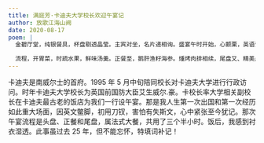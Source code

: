 ```yaml
---
title: 满庭芳·卡迪夫大学校长欢迎午宴记
author: 放歌江海山阙
date: 2020-08-17
poem: |
  金碧厅堂，纯银餐具，杯盘剔透晶莹。主宾对坐，名片递相询。盛宴午时开始，心颤栗，英语词穷。更心焦，刀钗声响，怕有失斯文。

  流程，开胃菜，时疏水果，鲜味汤羮。正餐至，鹅肝渔籽海参。煄烤肉排相续，尾盘又、精美点心。三时半，主宾道别，汗水湿衫衿。
---
```


卡迪夫是南威尔士的首府。1995 年 5 月中旬陪同校长对卡迪夫大学进行行政访问。时年卡迪夫大学校长为英国前国防大臣艾生威尔.豪。卡校长率大学相关副校长在卡迪夫最古老的饭店为我们一行设午宴。那是我人生第一次出国和第一次经历如此重大场面，因英文鳖脚，初用刀钗，害怕有失斯文，心中紧张至今犹记。那次午宴流程是头盘、正餐和尾盘，属法式大餐，共用了三个半小时。饭后，我感到衬衣湿透。此事虽过去 25 年，但不能忘怀，特填词补记！
